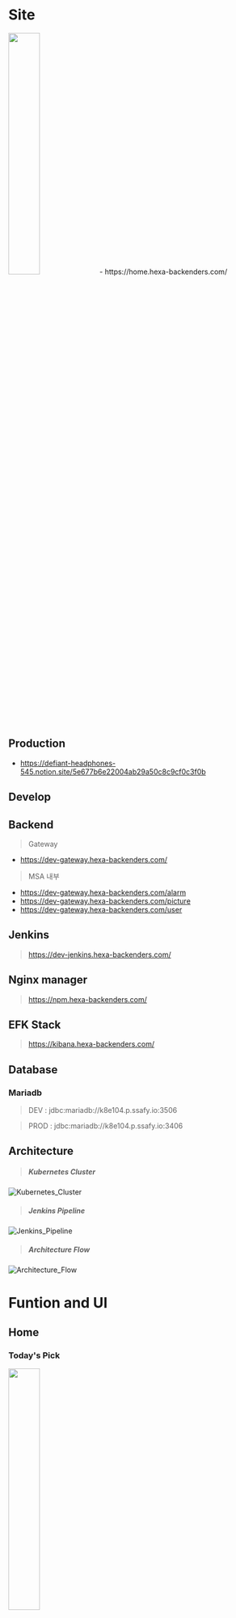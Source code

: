 # Site
<img src="./sources/image.png" width="35%" height="35%">
- https://home.hexa-backenders.com/


## Production

- https://defiant-headphones-545.notion.site/5e677b6e22004ab29a50c8c9cf0c3f0b

## Develop


## Backend

> Gateway

- https://dev-gateway.hexa-backenders.com/

> MSA 내부

- https://dev-gateway.hexa-backenders.com/alarm
- https://dev-gateway.hexa-backenders.com/picture
- https://dev-gateway.hexa-backenders.com/user

## Jenkins

> https://dev-jenkins.hexa-backenders.com/

## Nginx manager

> https://npm.hexa-backenders.com/

## EFK Stack

> https://kibana.hexa-backenders.com/

## Database

### Mariadb

> DEV : jdbc:mariadb://k8e104.p.ssafy.io:3506

> PROD : jdbc:mariadb://k8e104.p.ssafy.io:3406

## Architecture

> ##### Kubernetes Cluster

![Kubernetes_Cluster](readme/CreAIte-Cluster.jpg)
<br>

> ##### Jenkins Pipeline

![Jenkins_Pipeline](readme/CreAIte-Pipeline.jpg)
<br>

> ##### Architecture Flow

![Architecture_Flow](readme/CreAIte-Flow.jpg)


# Funtion and UI

## Home
### Today's Pick
<img src="./sources/home.jpg" width="35%" height="35%">
    

### Monthly
<img src="./sources/monthly.jpg" width="35%" height="35%">

### FloatingButton
<img src="./sources/fdd.jpg" width="35%" height="35%">

## Detail
<img src="./sources/이미지디테일.jpg" width="35%" height="35%">

## Notification
### push message
<img src="./sources/pushnoti.jpg" width="35%" height="35%">    

### in app message
<img src="./sources/pushnotilist.jpg" width="35%" height="35%">    

## Search
<img src="./sources/검색결과.jpg" width="35%" height="35%">

## ProfilePage
### myworks
<img src="./sources/profile_my.jpg" width="35%" height="35%">


### likes
<img src="./sources/profile_like.jpg" width="35%" height="35%">

## Text2Image
### generation activity
<img src="./sources/image_gen1.jpg" width="35%" height="35%">

### text input
<img src="./sources/image_gen_text_input.jpg" width="35%" height="35%">

### example result
<img src="./sources/image_gen_ex_result.jpg" width="35%" height="35%">

## Edit
### selection
<img src="./sources/edit_select.jpg" width="35%" height="35%">

### base edit
<img src="./sources/base_edit.jpg" width="35%" height="35%">

### face swap
- 1. source
<img src="./sources/face_source.jpg" width="35%" height="35%">

- 2. target
<img src="./sources/face_target.jpg" width="35%" height="35%">

- 3. result
<img src="./sources/face_result.jpg" width="35%" height="35%">

### AI Reinforcements
- one function of them (Deblur)
- 1. before
<img src="./sources/blur_before.jpg" width="35%" height="35%">

- 2. after
<img src="./sources/blur_after.jpg" width="35%" height="35%">

### Change Style
- 1. before
<img src="./sources/style_change_before.jpg" width="35%" height="35%">


- 2. after
<img src="./sources/style_change_after.jpg" width="35%" height="35%">
    

### Super Resolution
- 1. before
<img src="./sources/srBefore.jpg" width="35%" height="35%">
<img src="./sources/pixel_before.jpg" width="35%" height="35%">

- 2. after
<img src="./sources/srAfter.jpg" width="35%" height="35%">
<img src="./sources/pixel_after.jpg" width="35%" height="35%">
